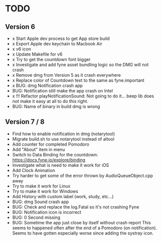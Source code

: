 # TODO

## Version 6

- x Start Apple dev process to get App store build
- x Export Apple dev keychain to Macbook Air
- x v6 icon 
- x Update Makefile for v6
- x Try to get the countdown font bigger
- x Investigate and add fyne asset bundling logic so the DMG will not crash
- x Remove dmg from Version 5 as it crash everywhere
- x Replace color of Countdown text to the same as fyne.important
- x BUG: dmg Notification crash app
- BUG: Notification still make the app crash on Intel
- x !!! Refactor playNotificationSound: 
    Not going to do it... beep lib does not make it easy at all to do this right.
- BUG: Name of binary in build dmg is wrong

## Version 7 / 8

- Find how to enable notification in dmg (notarytool)
- Migrate build.sh to use notarytool instead of altool
- Add counter for completed Pomodoro
- Add "About" item in menu
- Switch to Data Binding for the countdown: https://docs.fyne.io/explore/binding
- Investigate what is need to make it work for iOS
- Add Clock Animation
- Try harder to get some of the error thrown by AudioQueueObject.cpp away 
- Try to make it work for Linux
- Try to make it work for Windows
- Add History with custom label (work, study, etc...)
- BUG: dmg Sound crash app
- BUG: Check and replace the log.Fatal so it's not crashing Fyne
- BUG: Notification icon is incorrect
- BUG: 0 Second missing
- BUG: Sometime the app just close by itself without crash report
			 This seems to happened often after the end of a Pomodoro (on notification). 
			 Seems to have gotten especially worse since adding the systray icon. 

